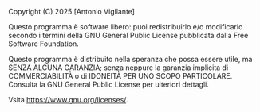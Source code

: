 Copyright (C) 2025 [Antonio Vigilante]

Questo programma è software libero: puoi redistribuirlo e/o modificarlo secondo i termini della GNU General Public License pubblicata dalla Free Software Foundation.

Questo programma è distribuito nella speranza che possa essere utile, ma SENZA ALCUNA GARANZIA; senza neppure la garanzia implicita di COMMERCIABILITÀ o di IDONEITÀ PER UNO SCOPO PARTICOLARE. Consulta la GNU General Public License per ulteriori dettagli.

Vsita <https://www.gnu.org/licenses/>.
